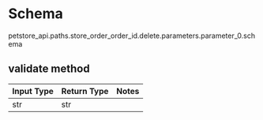 # Schema
petstore_api.paths.store_order_order_id.delete.parameters.parameter_0.schema

## validate method
Input Type | Return Type | Notes
------------ | ------------- | -------------
str | str |
